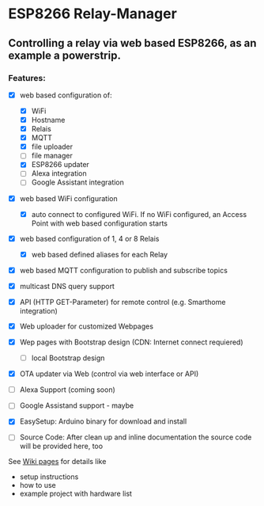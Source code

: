 # ESP8266 Relay-Manager

## Controlling a relay via web based ESP8266, as an example a powerstrip.

### Features:

- [x] web based configuration of:
  - [x] WiFi
  - [x] Hostname
  - [x] Relais
  - [x] MQTT
  - [x] file uploader
  - [ ] file manager
  - [x] ESP8266 updater
  - [ ] Alexa integration
  - [ ] Google Assistant integration
- [x] web based WiFi configuration
  - [x] auto connect to configured WiFi. If no WiFi configured, an Access Point with web based configuration starts
- [x] web based configuration of 1, 4 or 8 Relais
  - [x] web based defined aliases for each Relay
- [x] web based MQTT configuration to publish and subscribe topics
- [x] multicast DNS query support
- [x] API (HTTP GET-Parameter) for remote control (e.g. Smarthome integration)
- [x] Web uploader for customized Webpages
- [x] Wep pages with Bootstrap design (CDN: Internet connect requiered)
  - [ ] local Bootstrap design
- [x] OTA updater via Web (control via web interface or API)
- [ ] Alexa Support (coming soon)
- [ ] Google Assistand support - maybe
- [x] EasySetup: Arduino binary for download and install
- [ ] Source Code: After clean up and inline documentation the source code will be provided here, too


See [Wiki pages](https://github.com/htpbbp/ESP8266-Relay/wiki) for details like 
- setup instructions
- how to use
- example project with hardware list

